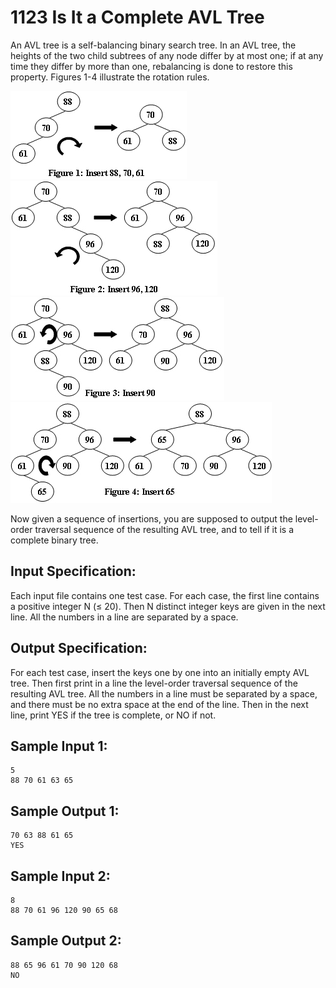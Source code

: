 # 1123 Is It a Complete AVL Tree
An AVL tree is a self-balancing binary search tree. In an AVL tree, the heights of the two child subtrees of any node differ by at most one; if at any time they differ by more than one, rebalancing is done to restore this property. Figures 1-4 illustrate the rotation rules.

![F1.jpg](../materials/1123_1.jpg)	![F2.jpg](../materials/1123_2.jpg)  
![F3.jpg](../materials/1123_3.jpg)	![F4.jpg](../materials/1123_4.jpg)  

Now given a sequence of insertions, you are supposed to output the level-order traversal sequence of the resulting AVL tree, and to tell if it is a complete binary tree.

## Input Specification:
Each input file contains one test case. For each case, the first line contains a positive integer N (≤ 20). Then N distinct integer keys are given in the next line. All the numbers in a line are separated by a space.

## Output Specification:
For each test case, insert the keys one by one into an initially empty AVL tree. Then first print in a line the level-order traversal sequence of the resulting AVL tree. All the numbers in a line must be separated by a space, and there must be no extra space at the end of the line. Then in the next line, print YES if the tree is complete, or NO if not.

## Sample Input 1:
    5
    88 70 61 63 65

## Sample Output 1:
    70 63 88 61 65
    YES

## Sample Input 2:
    8
    88 70 61 96 120 90 65 68

## Sample Output 2:
    88 65 96 61 70 90 120 68
    NO